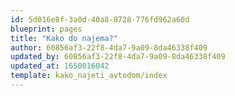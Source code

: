 ```yaml
---
id: 5d016e8f-3a0d-40a8-8728-776fd962a60d
blueprint: pages
title: "Kako do najema?"
author: 60856af3-22f8-4da7-9a09-8da46338f409
updated_by: 60856af3-22f8-4da7-9a09-8da46338f409
updated_at: 1650016042
template: kako_najeti_avtodom/index
---
```

